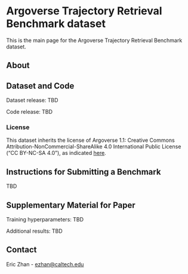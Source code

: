# Argoverse Trajectory Retrieval Benchmark dataset

This is the main page for the Argoverse Trajectory Retrieval Benchmark dataset.

## About

## Dataset and Code

Dataset release: TBD

Code release: TBD

### License 

This dataset inherits the license of Argoverse 1.1: Creative Commons Attribution-NonCommercial-ShareAlike 4.0 International Public License (“CC BY-NC-SA 4.0”), as indicated [here](https://www.argoverse.org/about.html#terms-of-use).

## Instructions for Submitting a Benchmark

TBD

## Supplementary Material for Paper

Training hyperparameters: TBD

Additional results: TBD

## Contact

Eric Zhan - ezhan@caltech.edu

